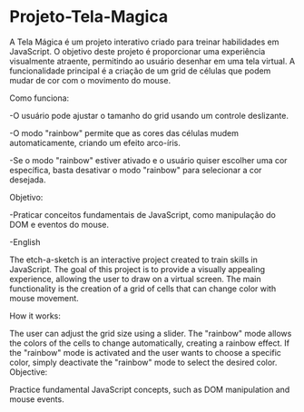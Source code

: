 # Projeto-Tela-Magica
A Tela Mágica é um projeto interativo criado para treinar habilidades em JavaScript. O objetivo deste projeto é proporcionar uma experiência visualmente atraente, permitindo ao usuário desenhar em uma tela virtual. A funcionalidade principal é a criação de um grid de células que podem mudar de cor com o movimento do mouse.

Como funciona:

-O usuário pode ajustar o tamanho do grid usando um controle deslizante.

-O modo "rainbow" permite que as cores das células mudem automaticamente, criando um efeito arco-íris.

-Se o modo "rainbow" estiver ativado e o usuário quiser escolher uma cor específica, basta desativar o modo "rainbow" para selecionar a cor desejada.

Objetivo:

-Praticar conceitos fundamentais de JavaScript, como manipulação do DOM e eventos do mouse.

-English

The etch-a-sketch is an interactive project created to train skills in JavaScript. The goal of this project is to provide a visually appealing experience, allowing the user to draw on a virtual screen. The main functionality is the creation of a grid of cells that can change color with mouse movement.

How it works:

The user can adjust the grid size using a slider.
The "rainbow" mode allows the colors of the cells to change automatically, creating a rainbow effect.
If the "rainbow" mode is activated and the user wants to choose a specific color, simply deactivate the "rainbow" mode to select the desired color.
Objective:

Practice fundamental JavaScript concepts, such as DOM manipulation and mouse events.
